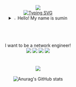 <div align=center>
<img src="https://capsule-render.vercel.app/api?type=shark&color=31EAFFFF&height=300&section=header&text=SuMiNi&fontSize=90"/>
  <br>
<a href="https://git.io/typing-svg"><img src="https://readme-typing-svg.demolab.com?font=Nanum+Pen+Script&size=30&color=000000&center=true&width=600&lines=%EC%95%8C%EC%9E%98%EB%94%B1+%EB%A7%88%EC%9D%B8%EB%93%9C" alt="Typing SVG" /></a>

  <details>
<summary>
  <img src="https://raw.githubusercontent.com/Tarikul-Islam-Anik/Animated-Fluent-Emojis/master/Emojis/Hand%20gestures/Eyes.png" alt="Eyes" width="2%" /> 
  Hello! My name is sumin
  <br>
  I want to be a network engineer!<br>
</summary>
   <br>
    so I'm learning about aws, linux, python and cisco networking<br>
    <br>
    I got <br>
      AWS Solutions Architect - Associate (SAA-003)<br>
      Azure Azure Fundamentals (AZ-900)<br>
      Linux Professional Institute LPIC-1 (101-500, 102-500)<br>
      IT Passport - IT パスポート<br>
      licenses.<br>
      <br>
      Please check my issues for more information.
    
  <br>
    
</details>
  <img src="https://img.shields.io/badge/python-3776AB?style=flat&logo=python&logoColor=white"/>
  <img src="https://img.shields.io/badge/aws-232F3E?style=flat&logo=amazonaws&logoColor=white"/>
  <img src="https://img.shields.io/badge/linux-FCC624?style=flat&logo=linux&logoColor=white"/>
  <img src="https://img.shields.io/badge/firebase-C8332D?style=flat&logo=firebase&logoColor=white"/>
<h1></h1>

<img src="https://github-readme-stats.vercel.app/api/top-langs/?username=gosm-7757&layout=compact"><br><br>
![Anurag's GitHub stats](https://github-readme-stats.vercel.app/api?username=gosm-7757&show_icons=true&theme=dark)
</div>
